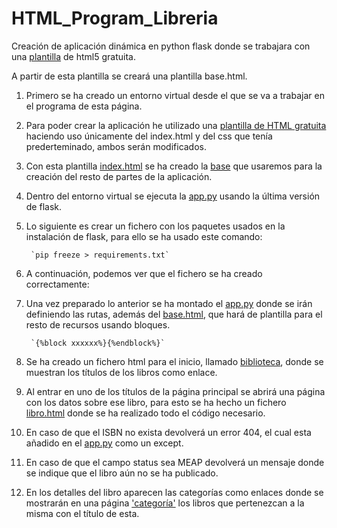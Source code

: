 # HTML_Program_Libreria

Creación de aplicación dinámica en python flask donde se trabajara con una [plantilla](https://plantillashtmlgratis.com/categoria-plantillas/plantillas-html/page/115/) de html5 gratuita.

A partir de esta plantilla se creará una plantilla base.html.


1. Primero se ha creado un entorno virtual desde el que se va a trabajar en el programa de esta página.

2. Para poder crear la aplicación he utilizado una [plantilla de HTML gratuita](https://plantillashtmlgratis.com/todas-las-plantillas/plantilla/plantilla-web-gratuita-dark-theme/) haciendo uso únicamente del index.html y del css que tenía prederteminado, ambos serán modificados.

3. Con esta plantilla [index.html](https://github.com/belennazareth/HTML_Program_Libreria/blob/main/templates/index.html) se ha creado la [base](https://github.com/belennazareth/HTML_Program_Libreria/blob/main/templates/base.html) que usaremos para la creación del resto de partes de la aplicación.

4. Dentro del entorno virtual se ejecuta la [app.py](https://github.com/belennazareth/HTML_Program_Libreria/blob/main/app.py) usando la última versión de flask.

5. Lo siguiente es crear un fichero con los paquetes usados en la instalación de flask, para ello se ha usado este comando:

        `pip freeze > requirements.txt`

6. A continuación, podemos ver que el fichero se ha creado correctamente:

7. Una vez preparado lo anterior se ha montado el [app.py](https://github.com/belennazareth/HTML_Program_Libreria/blob/main/app.py) donde se irán definiendo las rutas, además del [base.html](https://github.com/belennazareth/HTML_Program_Libreria/blob/main/templates/base.html), que hará de plantilla para el resto de recursos usando bloques.

        `{%block xxxxxx%}{%endblock%}`

8. Se ha creado un fichero html para el inicio, llamado [biblioteca](https://github.com/belennazareth/HTML_Program_Libreria/blob/main/templates/biblioteca.html), donde se muestran los títulos de los libros como enlace.

9. Al entrar en uno de los títulos de la página principal se abrirá una página con los datos sobre ese libro, para esto se ha hecho un fichero [libro.html](https://github.com/belennazareth/HTML_Program_Libreria/blob/main/templates/libro.html) donde se ha realizado todo el código necesario.

10. En caso de que el ISBN no exista devolverá un error 404, el cual esta añadido en el [app.py](https://github.com/belennazareth/HTML_Program_Libreria/blob/main/app.py) como un except.

11. En caso de que el campo status sea MEAP devolverá un mensaje donde se indique que el libro aún no se ha publicado.

12. En los detalles del libro aparecen las categorías como enlaces donde se mostrarán en una página ['categoría'](https://github.com/belennazareth/HTML_Program_Libreria/blob/main/templates/categoria.html) los libros que pertenezcan a la misma con el título de esta.

